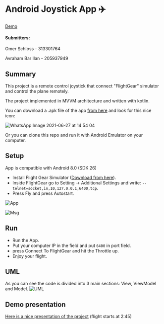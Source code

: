 # Android Joystick App :airplane:

[Demo](https://youtu.be/lIkFrhPQ-Yg)

#### Submitters:
Omer Schloss - 313301764

Avraham Bar Ilan - 205937949

## Summary
This project is a remote control joystick that connect "FlightGear" simulator and control the plane remotely.

The project implemented in MVVM architecture and written with kotlin.

You can download a .apk file of the app [from here](https://github.com/OmerSchloss/FlightGearControllerApp/blob/master/FlightGearController.apk) and look for this nice icon:

![WhatsApp Image 2021-06-27 at 14 54 04](https://user-images.githubusercontent.com/60196825/123543567-d7f1b280-d757-11eb-8cb6-a51632a78c5f.jpeg)

Or you can clone this repo and run it with Android Emulator on your computer.


## Setup
 App is compatible with Android 8.0 (SDK 26)

* Install Flight Gear Simulator ([Download from here](https://www.flightgear.org/download/)).
* Inside FlightGear go to Setting -> Additional Settings and write:
``--telnet=socket,in,10,127.0.0.1,6400,tcp``.
* Press Fly and press Autostart.

![App](https://user-images.githubusercontent.com/60196825/123525379-dcc35180-d6d8-11eb-8a40-428ac9f3342f.png)

![Msg](https://user-images.githubusercontent.com/60196825/123525430-417eac00-d6d9-11eb-8c10-2e22e527ae12.png)

## Run
* Run the App.
* Put your computer IP in the field and put ``6400`` in port field.
* press Connect To FlightGear and hit the Throttle up.
* Enjoy your flight.

## UML
As you can see the code is divided into 3 main sections: View, ViewModel and Model.
![UML](https://user-images.githubusercontent.com/60196825/123525299-3a0ad300-d6d8-11eb-917c-306fd31477f5.jpg)

## Demo presentation
[Here is a nice presentation of the project](https://youtu.be/lIkFrhPQ-Yg)
(flight starts at 2:45)
